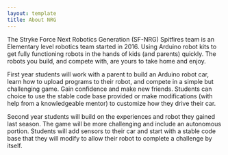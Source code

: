```yaml
---
layout: template
title: About NRG
---
```


The Stryke Force Next Robotics Generation (SF-NRG) Spitfires team is an Elementary level robotics team started in 2016. Using Arduino robot kits to get fully functioning robots in the hands of kids (and parents) quickly. The robots you build, and compete with, are yours to take home and enjoy.

First year students will work with a parent to build an Arduino robot car, learn how to upload programs to their robot, and compete in a simple but challenging game. Gain confidence and make new friends. Students can choice to use the stable code base provided or make modifications (with help from a knowledgeable mentor) to customize how they drive their car.

Second year students will build on the experiences and robot they gained last season. The game will be more challenging and include an autonomous portion. Students will add sensors to their car and start with a stable code base that they will modify to allow their robot to complete a challenge by itself.
